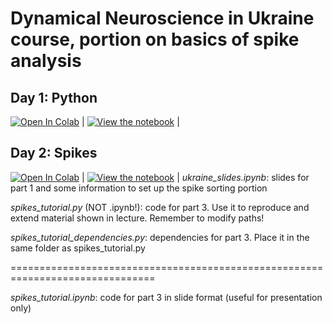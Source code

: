 # Dynamical Neuroscience in Ukraine course, portion on basics of spike analysis
  
## Day 1: Python
[![Open In Colab](https://colab.research.google.com/assets/colab-badge.svg)](https://colab.research.google.com/github/NeuromatchAcademy/course-content/blob/master/tutorials/W0D1_PythonWorkshop1/student/W0D1_Tutorial1.ipynb) | [![View the notebook](https://img.shields.io/badge/render-nbviewer-orange.svg)](https://nbviewer.jupyter.org/github/NeuromatchAcademy/course-content/blob/master/tutorials/W0D1_PythonWorkshop1/student/W0D1_Tutorial1.ipynb?flush_cache=true) |

## Day 2: Spikes
[![Open In Colab](https://colab.research.google.com/assets/colab-badge.svg)](https://colab.research.google.com/github/mmyros/dnu_course/blob/master/ukraine_slides.ipynb) | [![View the notebook](https://img.shields.io/badge/render-nbviewer-orange.svg)](https://nbviewer.jupyter.org/github/mmyros/dnu_course/blob/master/ukraine_slides.ipynb?flush_cache=true) |
  _ukraine_slides.ipynb_: slides for part 1 and some information to set up the spike sorting portion
  
  _spikes_tutorial.py_ (NOT .ipynb!): code for part 3. Use it to reproduce and extend material shown in lecture. Remember to modify paths!

  _spikes_tutorial_dependencies.py_: dependencies for part 3. Place it in the same folder as spikes_tutorial.py
  
  ===============================================================================

  _spikes_tutorial.ipynb_: code for part 3 in slide format (useful for presentation only)
